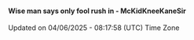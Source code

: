 #### Wise man says only fool rush in - McKidKneeKaneSir
Updated on 04/06/2025 - 08:17:58 (UTC) Time Zone
